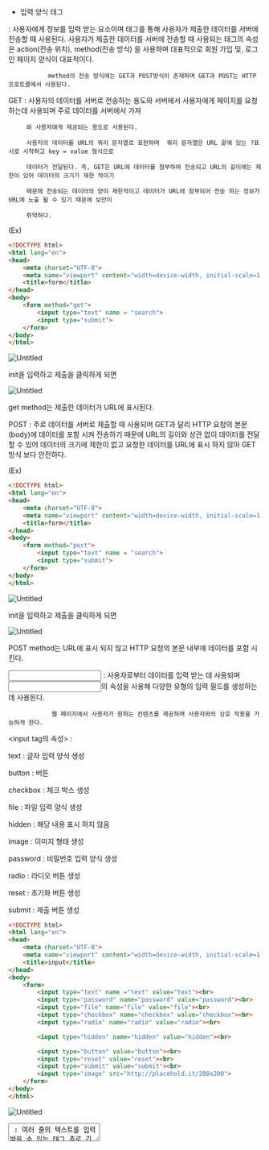 - 입력 양식 태그

<form> : 사용자에게 정보를 입력 받는 요소이며 태그를 통해 사용자가 제출한 데이터를 서버에 전송할 때 사용된다. 
               사용자가 제출한 데이터를 서버에 전송할 때 사용되는 <form>태그의 속성은 action(전송 위치), method(전송 방식)
               을 사용하며 대표적으로 회원 가입 및, 로그인 페이지 양식이 대표적이다. 

               method의 전송 방식에는 GET과 POST방식이 존재하며 GET과 POST는 HTTP 프로토콜에서 사용된다.

GET : 사용자의 데이터를 서버로 전송하는 용도와 서버에서 사용자에게 페이지를 요청하는데 사용되며 주로 데이터를 서버에서 가져

         와 사용자에게 제공되는 용도로 사용된다. 

         사용자의 데이터를 URL의 쿼리 문자열로 표현하며  쿼리 문자열은 URL 끝에 있는 ?표시로 시작하고 key = value 형식으로

         데이터가 전달된다. 즉, GET은 URL에 데이터를 첨부하여 전송되고 URL의 길이에는 제한이 있어 데이터의 크기가 제한 적이기 

         때문에 전송되는 데이터의 양이 제한적이고 데이터가 URL에 첨부되어 전송 하는 정보가 URL에 노출 될 수 있기 때문에 보안이

         취약하다.

(Ex)

```html
<!DOCTYPE html>
<html lang="en">
<head>
    <meta charset="UTF-8">
    <meta name="viewport" content="width=device-width, initial-scale=1.0">
    <title>form</title>
</head>
<body>
    <form method="get">
        <input type="text" name = "search">
        <input type="submit">
    </form>
</body>
</html>
```

![Untitled](https://prod-files-secure.s3.us-west-2.amazonaws.com/ea204791-94b0-4594-95e9-37705edf8245/b35e8e5b-0827-4182-ac40-97172bcc53a3/Untitled.png)

init을 입력하고 제출을 클릭하게 되면 

![Untitled](https://prod-files-secure.s3.us-west-2.amazonaws.com/ea204791-94b0-4594-95e9-37705edf8245/c749908e-5eee-440c-af12-f4851668acff/Untitled.png)

get method는 제출한 데이터가 URL에 표시된다.

POST : 주로 데이터를 서버로 제출할 때 사용되며 GET과 달리 HTTP 요청의 본문(body)에 데이터를 포함 시켜 전송하기 때문에
            URL의 길이와 상관 없이 데이터를 전달할 수 있어 데이터의 크기에 제한이 없고 요청한 데이터를 URL에 표시 하지 않아
            GET 방식 보다 안전하다.

(Ex)

```html
<!DOCTYPE html>
<html lang="en">
<head>
    <meta charset="UTF-8">
    <meta name="viewport" content="width=device-width, initial-scale=1.0">
    <title>form</title>
</head>
<body>
    <form method="post">
        <input type="text" name = "search">
        <input type="submit">
    </form>
</body>
</html>
```

![Untitled](https://prod-files-secure.s3.us-west-2.amazonaws.com/ea204791-94b0-4594-95e9-37705edf8245/a3a056ba-9215-4ce2-9939-83c54b47b3af/Untitled.png)

init을 입력하고 제출을 클릭하게 되면

![Untitled](https://prod-files-secure.s3.us-west-2.amazonaws.com/ea204791-94b0-4594-95e9-37705edf8245/c3929a8a-dbc8-4baa-9c2a-91c4c3146d28/Untitled.png)

POST method는 URL에 표시 되지 않고 HTTP 요청의 본문 내부에 데이터를 포함 시킨다.

<input> : 사용자로부터 데이터를 입력 받는 데 사용되며 <input>의 속성을 사용해 다양한 유형의 입력 필드를 생성하는데 사용된다.

                웹 페이지에서 사용자가 원하는 컨텐츠를 제공하며 사용자와의 상호 작용을 가능하게 한다.

<input tag의 속성> : 

text : 글자 입력 양식 생성

button : 버튼

checkbox : 체크 박스 생성

file : 파일 입력 양식 생성

hidden : 해당 내용 표시 하지 않음

image : 이미지 형태 생성

password : 비밀번호 입력 양식 생성

radio : 라디오 버튼 생성

reset : 초기화 버튼 생성

submit : 제출 버튼 생성

```html
<!DOCTYPE html>
<html lang="en">
<head>
    <meta charset="UTF-8">
    <meta name="viewport" content="width=device-width, initial-scale=1.0">
    <title>input</title>
</head>
<body>
    <form>
        <input type="text" name ="text" value="text"><br>
        <input type="password" name="password" value="password"><br>
        <input type="file" name="file" value="file"><br>
        <input type="checkbox" name="checkbox" value="checkbox"><br>
        <input type="radio" name="radio" value="radio"><br>

        <input type="hidden" name="hidden" value="hidden"><br>

        <input type="button" value="button"><br>
        <input type="reset" value="reset"><br>
        <input type="submit" value="submit"><br>
        <input type="image" src="http://placehold.it/200x200">
    </form>
</body>
</html>
```

![Untitled](https://prod-files-secure.s3.us-west-2.amazonaws.com/ea204791-94b0-4594-95e9-37705edf8245/1fe99f33-e952-420d-b7c2-1aa4b163ea25/Untitled.png)

<textarea> : 여러 줄의 텍스트를 입력 받을 수 있는 태그 주로 긴 텍스트를 입력하거나 텍스트를 여러 줄에 걸쳐 표시할 때 사용할 상자를 생성한다.

<textarea>의 속성 : 

row : <textarea>로 만들어질 상자의 행 수를 지정한다.

cols : <textarea>로 만들어질 상자의 열 수를 지정한다.

```html
<!DOCTYPE html>
<html lang="en">
<head>
    <meta charset="UTF-8">
    <meta name="viewport" content="width=device-width, initial-scale=1.0">
    <title>Document</title>
</head>
<body>
    <textarea rows="4" cols="50">
</body>
</html>
```

![Untitled](https://prod-files-secure.s3.us-west-2.amazonaws.com/ea204791-94b0-4594-95e9-37705edf8245/778b08d9-cb4b-4738-a8da-b629499b518a/Untitled.png)

<select>,  <option> : 사용자에게 선택 옵션을 제공하는데 사용된다.

```html
<!DOCTYPE html>
<html lang="en">
<head>
    <meta charset="UTF-8">
    <meta name="viewport" content="width=device-width, initial-scale=1.0">
    <title>Document</title>
</head>
<body>
    <select>
        <option>HTML</option>
        <option>CSS</option>
        <option>JavaScript</option>
        <option>HTML</option>
    </select>
</body>
</html>
```

![Untitled](https://prod-files-secure.s3.us-west-2.amazonaws.com/ea204791-94b0-4594-95e9-37705edf8245/38c6d140-f877-4180-9419-d962cfa1572b/Untitled.png)

<select>를 사용해서 항목 중 하나를 선택하는 화면을 구성하였는데 하나가 아닌 여러 항목을 선택하여야 할 경우에는 <select>태그의 multiple 속성을 사용한다.

```html
<!DOCTYPE html>
<html lang="en">
<head>
    <meta charset="UTF-8">
    <meta name="viewport" content="width=device-width, initial-scale=1.0">
    <title>Document</title>
</head>
<body>
    <select multiple = "multiple">
        <option>HTML</option>
        <option>CSS</option>
        <option>JavaScript</option>
        <option>HTML</option>
    </select>
</body>
</html>
```

![Untitled](https://prod-files-secure.s3.us-west-2.amazonaws.com/ea204791-94b0-4594-95e9-37705edf8245/9eadc46f-ad80-4cc9-9444-9a5b2bdd69ec/Untitled.png)

<optgroup> : <select>, <option>태그를 사용하여 만든 선택 가능 입력 양식을 그룹화 하여 표현한다.

```html
<!DOCTYPE html>
<html lang="en">
<head>
    <meta charset="UTF-8">
    <meta name="viewport" content="width=device-width, initial-scale=1.0">
    <title>Document</title>
</head>
<body>
    <select>
        <optgroup label="pront - end"> // 
            <option>HTML</option>
            <option>CSS</option>
            <option>JavaScript</option>
        </optgroup>
        <optgroup label="back - end">
            <p>back - end</p>
            <option>Java</option>
            <option>Python</option>
            <option>JavaScript</option>
        </optgroup>
    </select>
</body>
</html>
```

![Untitled](https://prod-files-secure.s3.us-west-2.amazonaws.com/ea204791-94b0-4594-95e9-37705edf8245/b20bad2a-55d2-4cfa-85ec-12659c629dda/Untitled.png)

<fieldset> : 양식의 구조를 나누는 데 사용되며 일종의 컨테이너 역할을 하고 구조가 나눠진 양식에 대한 스타일링과 레이아웃을 일관되게 적용하는데 사용된다.

<legend> : <fieldset>태그에 대한 설명이나 제목을 제공한다.(다른 태그 내부에 사용할 경우 효과가 없음)

```html
<!DOCTYPE html>
<html lang="en">
<head>
    <meta charset="UTF-8">
    <meta name="viewport" content="width=device-width, initial-scale=1.0">
    <title>Document</title>
</head>
<body>
    <form>
        <fieldset>
            <legend >입력 양식</legend>
            <input type="text"><br>
            <input type="text"><br>
            <input type="text"><br>
            <input type="text"><br>
        </fieldset>
    </form>
</body>
</html>
```

![Untitled](https://prod-files-secure.s3.us-west-2.amazonaws.com/ea204791-94b0-4594-95e9-37705edf8245/4c9b0993-60ff-4481-b509-3991d085f91f/Untitled.png)

<label> : 다른 태그와 관계되어 관계된 태그에 대한 설명을 제공하고 의미를 부여하는데 사용된다.

```html
<!DOCTYPE html>
<html lang="en">
<head>
    <meta charset="UTF-8">
    <meta name="viewport" content="width=device-width, initial-scale=1.0">
    <title>Document</title>
</head>
<body>
    <form>
       <table>
        <tr>
            <td><label for="username">이름</label></td>
            <td><input id = "username" type="text" name="username"></td>
        </tr>
        <tr>
            <td>성별</td>
            <td>
                <input id = "man" type="radio" name="gender" value="m">
                <label for = "man">남자</label>
                <input id = "woman" type="radio" name="gender" value="w">
                <label for = "woman">여자</label>
            </td>
        </tr>
       </table>
       <input type="submit" value="가입">
    </form>
</body>
</html> 
```

![Untitled](https://prod-files-secure.s3.us-west-2.amazonaws.com/ea204791-94b0-4594-95e9-37705edf8245/ca596a4a-fd3a-42b6-a9eb-e7c43a63b2f4/Untitled.png)